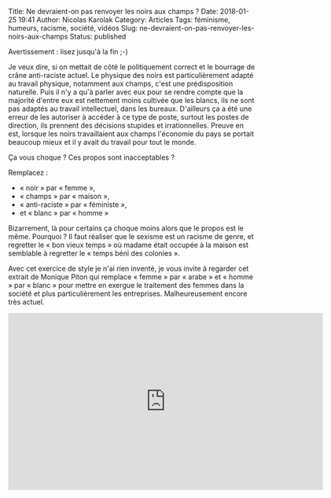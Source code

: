 Title: Ne devraient-on pas renvoyer les noirs aux champs ?
Date: 2018-01-25 19:41
Author: Nicolas Karolak
Category: Articles
Tags: féminisme, humeurs, racisme, société, vidéos
Slug: ne-devraient-on-pas-renvoyer-les-noirs-aux-champs
Status: published

Avertissement : lisez jusqu'à la fin ;-)

Je veux dire, si on mettait de côté le politiquement correct et le bourrage de crâne anti-raciste actuel. Le physique des noirs est particulièrement adapté au travail physique, notamment aux champs, c'est une prédisposition naturelle. Puis il n'y a qu'à parler avec eux pour se rendre compte que la majorité d'entre eux est nettement moins cultivée que les blancs, ils ne sont pas adaptés au travail intellectuel, dans les bureaux. D'ailleurs ça a été une erreur de les autoriser à accéder à ce type de poste, surtout les postes de direction, ils prennent des décisions stupides et irrationnelles. Preuve en est, lorsque les noirs travaillaient aux champs l'économie du pays se portait beaucoup mieux et il y avait du travail pour tout le monde.

Ça vous choque ? Ces propos sont inacceptables ?

Remplacez :

- « noir » par « femme »,
- « champs » par « maison »,
- « anti-raciste » par « féministe »,
- et « blanc » par « homme »

Bizarrement, là pour certains ça choque moins alors que le propos est le même. Pourquoi ? Il faut réaliser que le sexisme est un racisme de genre, et regretter le « bon vieux temps » où madame était occupée à la maison est semblable à regretter le « temps béni des colonies ».

Avec cet exercice de style je n'ai rien inventé, je vous invite à regarder cet extrait de Monique Piton qui remplace « femme » par « arabe » et « homme » par « blanc » pour mettre en exergue le traitement des femmes dans la société et plus particulièrement les entreprises. Malheureusement encore très actuel.

<iframe id='ivplayer' width='640' height='360' src='https://invidious.fdn.fr/embed/_eC26nvQgNo' style='border:none;'></iframe>
